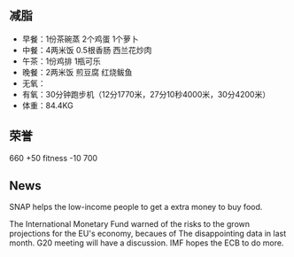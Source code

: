 ## 减脂 ##
* 早餐：1份茶碗蒸 2个鸡蛋 1个萝卜
* 中餐：4两米饭 0.5根香肠 西兰花炒肉
* 午茶：1份鸡排 1瓶可乐
* 晚餐：2两米饭 煎豆腐 红烧鲅鱼
* 无氧：
* 有氧：30分钟跑步机（12分1770米，27分10秒4000米，30分4200米）
* 体重：84.4KG


## 荣誉 ##
660
+50 fitness
-10
700


## News ##
SNAP helps the low-income people to get a extra money to buy food.


The International Monetary Fund warned of the risks to the grown projections 
for the EU's economy, becaues of The disappointing data in last month.
G20 meeting will have a discussion.
IMF hopes the ECB to do more.
